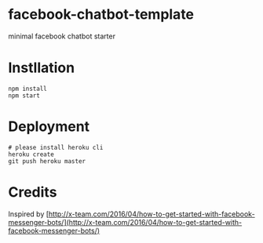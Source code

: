 # facebook-chatbot-template
minimal facebook chatbot starter

# Instllation
```
npm install
npm start
```

# Deployment
```
# please install heroku cli
heroku create
git push heroku master
```

# Credits
Inspired by [http://x-team.com/2016/04/how-to-get-started-with-facebook-messenger-bots/](http://x-team.com/2016/04/how-to-get-started-with-facebook-messenger-bots/)

